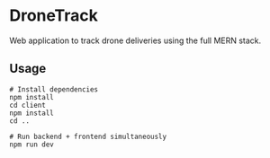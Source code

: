 # DroneTrack
Web application to track drone deliveries using the full MERN stack.

## Usage
```
# Install dependencies
npm install
cd client
npm install
cd ..

# Run backend + frontend simultaneously
npm run dev
```
